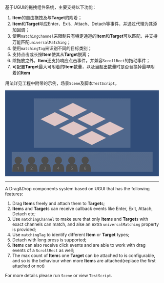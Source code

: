 基于UGUI的拖拽组件系统，主要支持以下功能：

1. **Item**的自由拖拽及与**Target**的附着；
2. **Item**和**Target**响应Enter、Exit、Attach、Detach等事件，并通过代理为其添加回调；
3. 使用`matchingChannel`来限制只有特定通道的**Item**和**Target**可以匹配，并支持万能匹配`universalMatching`；
4. 使用`matchingTag`来识别不同的目标类别；
5. 支持点击或长按**Item**使其从**Target**脱离；
6. 除拖放之外，**Item**还支持响应点击事件，并兼容`ScrollRect`的拖动事件；
7. 可配置**Target**最大可附着的**Item**数量，以及当超出数量时是否替换掉最早附着的**Item**

用法详见工程中附带的示例，场景`Scene`及脚本`TestScript`。

![test.gif](test.gif)


---



A Drag&Drop components system based on UGUI that has the following features:

1. Drag **Item**s freely and attach them to **Target**s;
2. **Item**s and **Target**s can receive callback events like Enter, Exit, Attach, Detach etc;
3. Use `matchingChannel` to make sure that only **Item**s and **Target**s with exact channels can match, and alse an extra `universalMatching` property is provided;
4. Use `matchingTag` to identify different **Item** or **Target** types;
5. Detach with long press is supported;
6. **Item**s can also receive click events and are able to work with drag events of a `ScrollRect` as well;
7. The max count of **Item**s one **Target** can be attached to is configurable, and so is the behaviour when more **Item**s are attached(replace the first attached or not)

For more details please run `Scene` or view `TestScript`.

